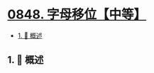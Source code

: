 # [0848. 字母移位【中等】](https://github.com/tnotesjs/TNotes.leetcode/tree/main/notes/0848.%20%E5%AD%97%E6%AF%8D%E7%A7%BB%E4%BD%8D%E3%80%90%E4%B8%AD%E7%AD%89%E3%80%91)

<!-- region:toc -->

- [1. 📝 概述](#1--概述)

<!-- endregion:toc -->

## 1. 📝 概述
